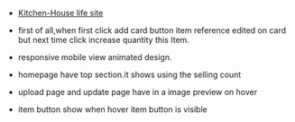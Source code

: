-   [Kitchen-House life site](https://kitchen-house-7ca59.web.app)

-   first of all,when first click add card button item reference edited on card but next time click increase quantity this Item.
-   responsive mobile view animated design.
-   homepage have top section.it shows using the selling count
-   upload page and update page have in a image preview on hover
-   item button show when hover item button is visible
